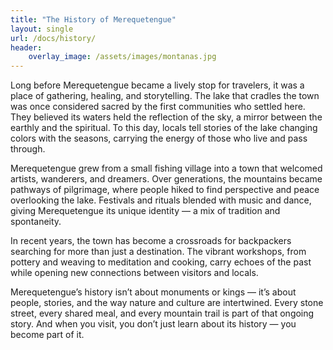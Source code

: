 ```yaml
---
title: "The History of Merequetengue"
layout: single
url: /docs/history/
header: 
    overlay_image: /assets/images/montanas.jpg
---
```


Long before Merequetengue became a lively stop for travelers, it was a place of gathering, healing, and storytelling. The lake that cradles the town was once considered sacred by the first communities who settled here. They believed its waters held the reflection of the sky, a mirror between the earthly and the spiritual. To this day, locals tell stories of the lake changing colors with the seasons, carrying the energy of those who live and pass through.

Merequetengue grew from a small fishing village into a town that welcomed artists, wanderers, and dreamers. Over generations, the mountains became pathways of pilgrimage, where people hiked to find perspective and peace overlooking the lake. Festivals and rituals blended with music and dance, giving Merequetengue its unique identity — a mix of tradition and spontaneity.

In recent years, the town has become a crossroads for backpackers searching for more than just a destination. The vibrant workshops, from pottery and weaving to meditation and cooking, carry echoes of the past while opening new connections between visitors and locals.

Merequetengue’s history isn’t about monuments or kings — it’s about people, stories, and the way nature and culture are intertwined. Every stone street, every shared meal, and every mountain trail is part of that ongoing story. And when you visit, you don’t just learn about its history — you become part of it.